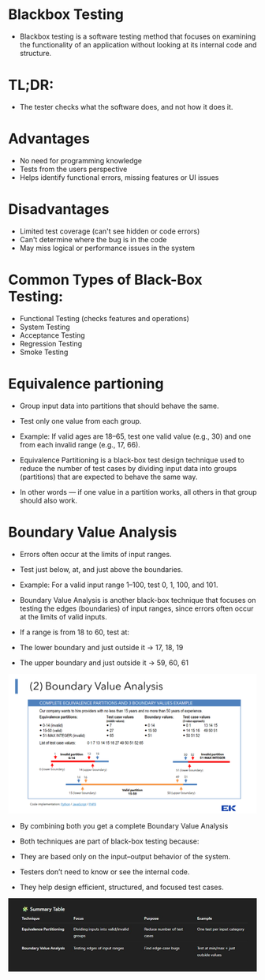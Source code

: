 # Blackbox Testing
- Blackbox testing is a software testing method that focuses on examining the functionality of an application without looking at its internal code and structure.

# TL;DR:
- The tester checks what the software does, and not how it does it.

# Advantages
- No need for programming knowledge
- Tests from the users perspective
- Helps identify functional errors, missing features or UI issues

# Disadvantages 
- Limited test coverage (can't see hidden or code errors)
- Can't determine where the bug is in the code
- May miss logical or performance issues in the system

# Common Types of Black-Box Testing:
- Functional Testing (checks features and operations)
- System Testing
- Acceptance Testing
- Regression Testing
- Smoke Testing

# Equivalence partioning
- Group input data into partitions that should behave the same.
- Test only one value from each group.
- Example: If valid ages are 18–65, test one valid value (e.g., 30) and one from each invalid range (e.g., 17, 66).

- Equivalence Partitioning is a black-box test design technique used to reduce the number of test cases by dividing input data into groups (partitions) that are expected to behave the same way.
- In other words — if one value in a partition works, all others in that group should also work.

# Boundary Value Analysis
- Errors often occur at the limits of input ranges.
- Test just below, at, and just above the boundaries.
- Example: For a valid input range 1–100, test 0, 1, 100, and 101.

- Boundary Value Analysis is another black-box technique that focuses on testing the edges (boundaries) of input ranges, since errors often occur at the limits of valid inputs.

- If a range is from 18 to 60, test at:
- The lower boundary and just outside it → 17, 18, 19
- The upper boundary and just outside it → 59, 60, 61

![Image](image-1.png)

- By combining both you get a complete Boundary Value Analysis

- Both techniques are part of black-box testing because:
- They are based only on the input–output behavior of the system.
- Testers don’t need to know or see the internal code.
- They help design efficient, structured, and focused test cases.

![Image](blackbox-summary.jpg)